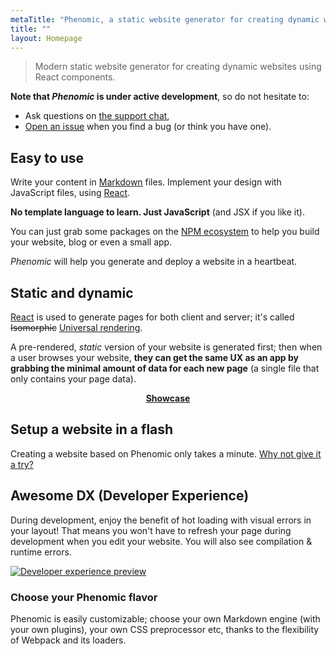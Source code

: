 ```yaml
---
metaTitle: "Phenomic, a static website generator for creating dynamic websites"
title: ""
layout: Homepage
---
```


> Modern static website generator for creating dynamic websites using React
components.

**Note that _Phenomic_ is under active development**, so do not hesitate to:

- Ask questions on [the support chat](https://gitter.im/MoOx/phenomic),
- [Open an issue](https://github.com/MoOx/phenomic/issues/new)
  when you find a bug (or think you have one).

## Easy to use

Write your content in [Markdown](https://en.wikipedia.org/wiki/Markdown) files.
Implement your design with JavaScript files, using [React](http://facebook.github.io/react/).

**No template language to learn. Just JavaScript** (and JSX if you like it).

You can just grab some packages on the [NPM ecosystem](http://npmjs.org/)
to help you build your website, blog or even a small app.

_Phenomic_ will help you generate and deploy a website in a heartbeat.

## Static and dynamic

[React](http://jlongster.com/Removing-User-Interface-Complexity,-or-Why-React-is-Awesome)
is used to generate pages for both client and server; it's called ~~Isomorphic~~
[Universal rendering](https://medium.com/@mjackson/universal-javascript-4761051b7ae9).

A pre-rendered, *static* version of your website is generated first; then when
a user browses your website, **they can get the same UX as an app by grabbing
the minimal amount of data for each new page**
(a single file that only contains your page data).

<center style="font-weight: bold"><a href="showcase/">Showcase</a></center>

## Setup a website in a flash

Creating a website based on Phenomic only takes a minute.
[Why not give it a try?](docs/setup/)

## Awesome DX (Developer Experience)

During development, enjoy the benefit of hot loading with visual errors in your
layout! That means you won't have to refresh your page during development when
you edit your website. You will also see compilation & runtime errors.

[![Developer experience preview](/assets/dx-play.jpg)](/assets/dx.mp4)

### Choose your Phenomic flavor

Phenomic is easily customizable; choose your own Markdown engine
(with your own plugins), your own CSS preprocessor etc, thanks to the
flexibility of Webpack and its loaders.
